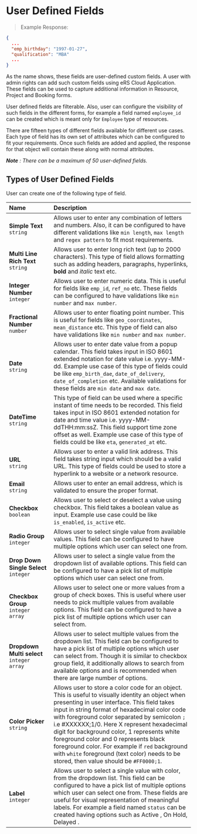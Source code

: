 
# User Defined  Fields

	
>Example Response:  

```json
{
  ...
  "emp_birthday": "1997-01-27",
  "qualification": "MBA"
  ...
}
```
    
As the name shows, these fields are user-defined custom fields. A user with admin rights can add such custom fields using eRS Cloud Application. These fields can be used to capture additional information in Resource, Project and Booking forms.

User defined fields are filterable. Also, user can configure the visibility of such fields in the different forms, for example a field named `employee_id` can be created which is meant only for `Employee` type of resources.

There are fifteen types of different fields available for different use cases. Each type of field has its own set of attributes which can be configured to fit your requirements. Once such fields are added and applied, the response for that object will contain these along with normal attributes.    
    

_**Note** : There can be a maximum of 50 user-defined fields._



##  Types of User Defined Fields


User can create one of the following type of field.


Name <span style="width:100px; float:left;"></span>|Description
:-  | :-
**Simple Text** <br>`string` | Allows user to enter any combination of letters and numbers. Also, it can be configured to have different validations like `min length`,  `max length` and `regex pattern` to fit most requirements.
**Multi Line Rich Text**  <br>`string` | Allows user to enter long rich text (up to 2000 characters). This type of field allows formatting such as adding headers, paragraphs, hyperlinks, **bold** and _italic_ text etc.
**Integer Number** <br> `integer` | Allows user to enter numeric data. This is useful for fields like `emp_id`, `ref_no` etc. These fields can be configured to have validations like `min number` and `max number`.
**Fractional Number** <br> `number` | Allows user to enter floating point number. This is useful for fields like `geo_coordinates`, `mean_distance` etc. This type of field can also have validations like `min number` and `max number`.
**Date** <br> `string` | Allows user to enter date value from a popup calendar. This field takes input in ISO 8601 extended notation for date value i.e. yyyy-MM-dd. Example use case of this type of fields could be like `emp_birth_dae`, `date_of_delivery`, `date_of_completion` etc.  Available validations for these fields are `min date` and `max date`.
**DateTime** <br> `string` |  This type of field can be used where a specific instant of time needs to be recorded. This field takes input in ISO 8601 extended notation for date and time value i.e. yyyy-MM-ddTHH:mm:ssZ. This field support time zone offset as well. Example use case of this type of fields could be like `eta`, `generated_at` etc.
**URL** <br>`string` | Allows user to enter a valid link address. This field takes string input which should be a valid URL. This type of fields could be used to store a hyperlink to a website or a network resource.
**Email** <br> `string` | Allows user to enter an email address, which is validated to ensure the proper format. 
**Checkbox**  <br> `boolean` | Allows user to select or deselect a value using checkbox. This field takes a boolean value as input. Example use case could be like `is_enabled`, `is_active` etc.
**Radio Group** <br> `integer` | Allows user to select single value from available values. This field can be configured to have multiple options which user can select one from.
**Drop Down Single Select** <br> `integer`  |  Allows user to select a single value from the dropdown list of available options. This field can be configured to have a pick list of multiple options which user can select one from.
**Checkbox Group** <br> `integer array`  |  Allows user to select one or more values from a group of check boxes. This is useful where user needs to pick multiple values from available options. This field can be configured to have a pick list of multiple options which user can select from.
**Dropdown  Multi select** <br> `integer array` | Allows user to select multiple values from the dropdown list. This field can be configured to have a pick list of multiple options which user can select from. Though it is similar to checkbox group field, it additionally allows to search from available options and is recommended when there are large number of options.
**Color Picker** <br> `string`|  Allows user to store a color code for an object. This is useful to visually identity an object when presenting in user interface. This field takes input in string format of hexadecimal color code with foreground color separated by semicolon `;` i.e #XXXXXX;1/0. Here X represent hexadecimal digit for background color, 1 represents white foreground color and 0 represents black foreground color. For example if `red` background with `white` foreground (text color) needs to be stored, then value should be `#FF0000;1`.
**Label**  <br> `integer` | Allows user to select a single value with color, from the dropdown list. This field can be configured to have a pick list of multiple options which user can select one from. These fields are useful for visual representation of meaningful labels. For example a field named `status` can be created having options such as <span class="success label">Active </span>, <span class="warning label">On Hold</span>, <span class="danger label"> Delayed </span>.